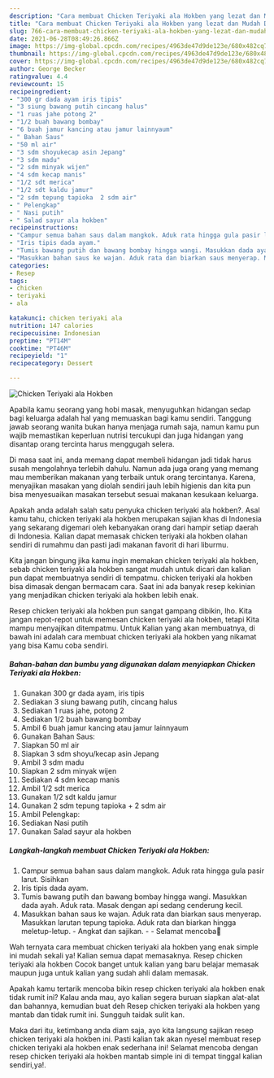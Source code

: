 ```yaml
---
description: "Cara membuat Chicken Teriyaki ala Hokben yang lezat dan Mudah Dibuat"
title: "Cara membuat Chicken Teriyaki ala Hokben yang lezat dan Mudah Dibuat"
slug: 766-cara-membuat-chicken-teriyaki-ala-hokben-yang-lezat-dan-mudah-dibuat
date: 2021-06-28T08:49:26.866Z
image: https://img-global.cpcdn.com/recipes/4963de47d9de123e/680x482cq70/chicken-teriyaki-ala-hokben-foto-resep-utama.jpg
thumbnail: https://img-global.cpcdn.com/recipes/4963de47d9de123e/680x482cq70/chicken-teriyaki-ala-hokben-foto-resep-utama.jpg
cover: https://img-global.cpcdn.com/recipes/4963de47d9de123e/680x482cq70/chicken-teriyaki-ala-hokben-foto-resep-utama.jpg
author: George Becker
ratingvalue: 4.4
reviewcount: 15
recipeingredient:
- "300 gr dada ayam iris tipis"
- "3 siung bawang putih cincang halus"
- "1 ruas jahe potong 2"
- "1/2 buah bawang bombay"
- "6 buah jamur kancing atau jamur lainnyaum"
- " Bahan Saus"
- "50 ml air"
- "3 sdm shoyukecap asin Jepang"
- "3 sdm madu"
- "2 sdm minyak wijen"
- "4 sdm kecap manis"
- "1/2 sdt merica"
- "1/2 sdt kaldu jamur"
- "2 sdm tepung tapioka  2 sdm air"
- " Pelengkap"
- " Nasi putih"
- " Salad sayur ala hokben"
recipeinstructions:
- "Campur semua bahan saus dalam mangkok. Aduk rata hingga gula pasir larut. Sisihkan"
- "Iris tipis dada ayam."
- "Tumis bawang putih dan bawang bombay hingga wangi. Masukkan dada ayah. Aduk rata. Masak dengan api sedang cenderung kecil."
- "Masukkan bahan saus ke wajan. Aduk rata dan biarkan saus menyerap. Masukkan larutan tepung tapioka. Aduk rata dan biarkan hingga meletup-letup. Angkat dan sajikan.  Selamat mencoba💐"
categories:
- Resep
tags:
- chicken
- teriyaki
- ala

katakunci: chicken teriyaki ala 
nutrition: 147 calories
recipecuisine: Indonesian
preptime: "PT14M"
cooktime: "PT46M"
recipeyield: "1"
recipecategory: Dessert

---
```



![Chicken Teriyaki ala Hokben](https://img-global.cpcdn.com/recipes/4963de47d9de123e/680x482cq70/chicken-teriyaki-ala-hokben-foto-resep-utama.jpg)

Apabila kamu seorang yang hobi masak, menyuguhkan hidangan sedap bagi keluarga adalah hal yang memuaskan bagi kamu sendiri. Tanggung jawab seorang  wanita bukan hanya menjaga rumah saja, namun kamu pun wajib memastikan keperluan nutrisi tercukupi dan juga hidangan yang disantap orang tercinta harus menggugah selera.

Di masa  saat ini, anda memang dapat membeli hidangan jadi tidak harus susah mengolahnya terlebih dahulu. Namun ada juga orang yang memang mau memberikan makanan yang terbaik untuk orang tercintanya. Karena, menyajikan masakan yang diolah sendiri jauh lebih higienis dan kita pun bisa menyesuaikan masakan tersebut sesuai makanan kesukaan keluarga. 



Apakah anda adalah salah satu penyuka chicken teriyaki ala hokben?. Asal kamu tahu, chicken teriyaki ala hokben merupakan sajian khas di Indonesia yang sekarang digemari oleh kebanyakan orang dari hampir setiap daerah di Indonesia. Kalian dapat memasak chicken teriyaki ala hokben olahan sendiri di rumahmu dan pasti jadi makanan favorit di hari liburmu.

Kita jangan bingung jika kamu ingin memakan chicken teriyaki ala hokben, sebab chicken teriyaki ala hokben sangat mudah untuk dicari dan kalian pun dapat membuatnya sendiri di tempatmu. chicken teriyaki ala hokben bisa dimasak dengan bermacam cara. Saat ini ada banyak resep kekinian yang menjadikan chicken teriyaki ala hokben lebih enak.

Resep chicken teriyaki ala hokben pun sangat gampang dibikin, lho. Kita jangan repot-repot untuk memesan chicken teriyaki ala hokben, tetapi Kita mampu menyajikan ditempatmu. Untuk Kalian yang akan membuatnya, di bawah ini adalah cara membuat chicken teriyaki ala hokben yang nikamat yang bisa Kamu coba sendiri.

<!--inarticleads1-->

##### Bahan-bahan dan bumbu yang digunakan dalam menyiapkan Chicken Teriyaki ala Hokben:

1. Gunakan 300 gr dada ayam, iris tipis
1. Sediakan 3 siung bawang putih, cincang halus
1. Sediakan 1 ruas jahe, potong 2
1. Sediakan 1/2 buah bawang bombay
1. Ambil 6 buah jamur kancing atau jamur lainnyaum
1. Gunakan  Bahan Saus:
1. Siapkan 50 ml air
1. Siapkan 3 sdm shoyu/kecap asin Jepang
1. Ambil 3 sdm madu
1. Siapkan 2 sdm minyak wijen
1. Sediakan 4 sdm kecap manis
1. Ambil 1/2 sdt merica
1. Gunakan 1/2 sdt kaldu jamur
1. Gunakan 2 sdm tepung tapioka + 2 sdm air
1. Ambil  Pelengkap:
1. Sediakan  Nasi putih
1. Gunakan  Salad sayur ala hokben




<!--inarticleads2-->

##### Langkah-langkah membuat Chicken Teriyaki ala Hokben:

1. Campur semua bahan saus dalam mangkok. Aduk rata hingga gula pasir larut. Sisihkan
1. Iris tipis dada ayam.
1. Tumis bawang putih dan bawang bombay hingga wangi. Masukkan dada ayah. Aduk rata. Masak dengan api sedang cenderung kecil.
1. Masukkan bahan saus ke wajan. Aduk rata dan biarkan saus menyerap. Masukkan larutan tepung tapioka. Aduk rata dan biarkan hingga meletup-letup. - Angkat dan sajikan. -  - Selamat mencoba💐




Wah ternyata cara membuat chicken teriyaki ala hokben yang enak simple ini mudah sekali ya! Kalian semua dapat memasaknya. Resep chicken teriyaki ala hokben Cocok banget untuk kalian yang baru belajar memasak maupun juga untuk kalian yang sudah ahli dalam memasak.

Apakah kamu tertarik mencoba bikin resep chicken teriyaki ala hokben enak tidak rumit ini? Kalau anda mau, ayo kalian segera buruan siapkan alat-alat dan bahannya, kemudian buat deh Resep chicken teriyaki ala hokben yang mantab dan tidak rumit ini. Sungguh taidak sulit kan. 

Maka dari itu, ketimbang anda diam saja, ayo kita langsung sajikan resep chicken teriyaki ala hokben ini. Pasti kalian tak akan nyesel membuat resep chicken teriyaki ala hokben enak sederhana ini! Selamat mencoba dengan resep chicken teriyaki ala hokben mantab simple ini di tempat tinggal kalian sendiri,ya!.


